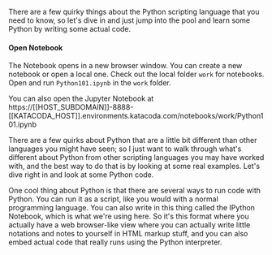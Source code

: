 There are a few quirky things about the Python scripting language that you need to know, so let's dive in and just jump into the pool and learn some Python by writing some actual code.

#### Open Notebook
The Notebook opens in a new browser window. You can create a new notebook or open a local one. Check out the local folder `work` for notebooks. Open and run `Python101.ipynb` in the `work` folder.

You can also open the Jupyter Notebook at https://[[HOST_SUBDOMAIN]]-8888-[[KATACODA_HOST]].environments.katacoda.com/notebooks/work/Python101.ipynb



There are a few quirks about Python that are a little bit different than other languages you might have seen; so I just want to walk through what's different about Python from other scripting languages you may have worked with, and the best way to do that is by looking at some real examples. Let's dive right in and look at some Python code.

One cool thing about Python is that there are several ways to run code with Python. You can run it as a script, like you would with a normal programming language. You can also write in this thing called the IPython Notebook, which is what we're using here. So it's this format where you actually have a web browser-like view where you can actually write little notations and notes to yourself in HTML markup stuff, and you can also embed actual code that really runs using the Python interpreter.

